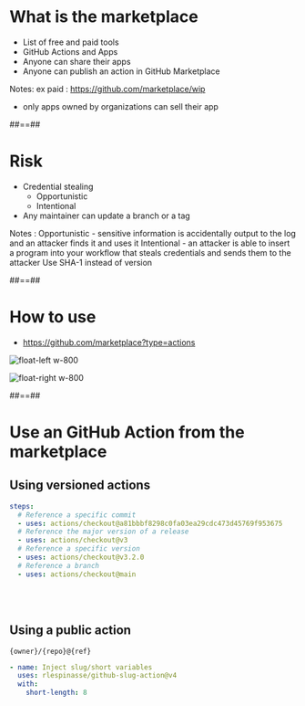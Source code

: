 <!-- .slide: -->
# What is the marketplace

* List of free and paid tools
* GitHub Actions and Apps
* Anyone can share their apps
* Anyone can publish an action in GitHub Marketplace

Notes:
ex paid : https://github.com/marketplace/wip
* only apps owned by organizations can sell their app

##==##
# Risk 

* Credential stealing
  * Opportunistic
  * Intentional
* Any maintainer can update a branch or a tag

Notes :
Opportunistic - sensitive information is accidentally output to the log and an attacker finds it and uses it
Intentional - an attacker is able to insert a program into your workflow that steals credentials and sends them to the attacker
Use SHA-1 instead of version 

##==##
# How to use

* https://github.com/marketplace?type=actions

![float-left w-800](./assets/images/githubsearch.png)

![float-right w-800](./assets/images/githubaction_marketplace_action.png)

##==## 
<!-- .slide: class="with-code"-->

# Use an GitHub Action from the marketplace

## Using versioned actions

```yaml
steps:
  # Reference a specific commit
  - uses: actions/checkout@a81bbbf8298c0fa03ea29cdc473d45769f953675
  # Reference the major version of a release
  - uses: actions/checkout@v3
  # Reference a specific version
  - uses: actions/checkout@v3.2.0
  # Reference a branch
  - uses: actions/checkout@main
```

<br>
<br> 

## Using a public action

`{owner}/{repo}@{ref}`

```yaml
- name: Inject slug/short variables
  uses: rlespinasse/github-slug-action@v4
  with:
    short-length: 8
```

